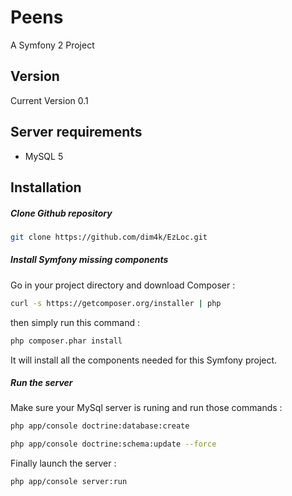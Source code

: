 Peens
=====


A Symfony 2 Project


Version
----

Current Version 0.1

Server requirements
----
* MySQL 5

Installation
----

##### Clone Github repository

```sh
git clone https://github.com/dim4k/EzLoc.git
```

##### Install Symfony missing components

Go in your project directory and download Composer :

```sh
curl -s https://getcomposer.org/installer | php
```

then simply run this command :

```sh
php composer.phar install
```

It will install all the components needed for this Symfony project.

##### Run the server

Make sure your MySql server is runing and run those commands :

```sh
php app/console doctrine:database:create
```

```sh
php app/console doctrine:schema:update --force
```

Finally launch the server :

```sh
php app/console server:run
```